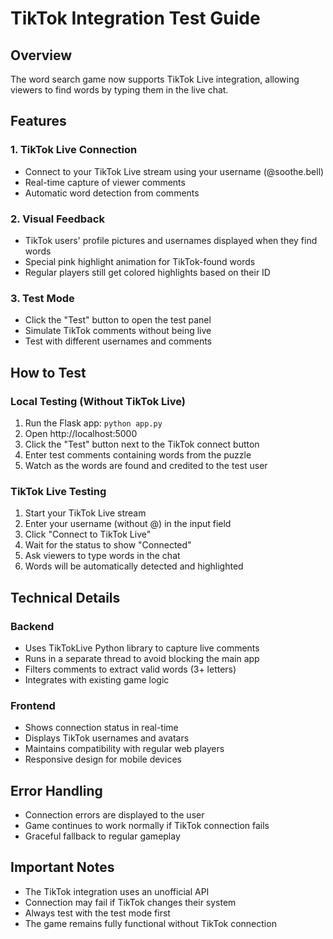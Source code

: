 # TikTok Integration Test Guide

## Overview
The word search game now supports TikTok Live integration, allowing viewers to find words by typing them in the live chat.

## Features

### 1. TikTok Live Connection
- Connect to your TikTok Live stream using your username (@soothe.bell)
- Real-time capture of viewer comments
- Automatic word detection from comments

### 2. Visual Feedback
- TikTok users' profile pictures and usernames displayed when they find words
- Special pink highlight animation for TikTok-found words
- Regular players still get colored highlights based on their ID

### 3. Test Mode
- Click the "Test" button to open the test panel
- Simulate TikTok comments without being live
- Test with different usernames and comments

## How to Test

### Local Testing (Without TikTok Live)
1. Run the Flask app: `python app.py`
2. Open http://localhost:5000
3. Click the "Test" button next to the TikTok connect button
4. Enter test comments containing words from the puzzle
5. Watch as the words are found and credited to the test user

### TikTok Live Testing
1. Start your TikTok Live stream
2. Enter your username (without @) in the input field
3. Click "Connect to TikTok Live"
4. Wait for the status to show "Connected"
5. Ask viewers to type words in the chat
6. Words will be automatically detected and highlighted

## Technical Details

### Backend
- Uses TikTokLive Python library to capture live comments
- Runs in a separate thread to avoid blocking the main app
- Filters comments to extract valid words (3+ letters)
- Integrates with existing game logic

### Frontend
- Shows connection status in real-time
- Displays TikTok usernames and avatars
- Maintains compatibility with regular web players
- Responsive design for mobile devices

## Error Handling
- Connection errors are displayed to the user
- Game continues to work normally if TikTok connection fails
- Graceful fallback to regular gameplay

## Important Notes
- The TikTok integration uses an unofficial API
- Connection may fail if TikTok changes their system
- Always test with the test mode first
- The game remains fully functional without TikTok connection